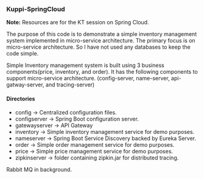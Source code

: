 ### Kuppi-SpringCloud
**Note:** Resources are for the KT session on Spring Cloud.

The purpose of this code is to demonstrate a simple inventory management system implemented in micro-service architecture. The primary focus is on micro-service architecture. So I have not used any databases to keep the code simple.

Simple Inventory management system is built using 3 business components(price, inventory, and order). It has the following components to support micro-service architecture. (config-server, name-server, api-gatway-server, and tracing-server)

#### Directories
 - config -> Centralized configuration files.
 - configserver -> Spring Boot configuration server.
 - gatewayserver -> API Gateway
 - inventory -> Simple inventory management service for demo purposes.
 - nameserver -> Spring Boot Service Discovery backed by Eureka Server.
 - order -> Simple order management service for demo purposes.
 - price -> Simple price management service for demo purposes.
 - zipkinserver -> folder containing zipkin.jar for distributed tracing.
 
 Rabbit MQ in background.
